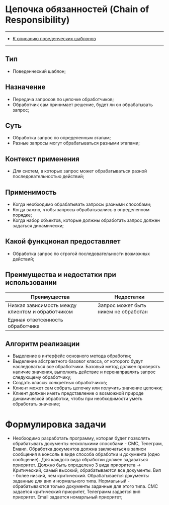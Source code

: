 # Цепочка обязанностей (Chain of Responsibility)
****
* [К описанию поведенческих шаблонов](../README.md)
****

## Тип
* Поведенческий шаблон;

## Назначение
* Передача запросов по цепочке обработчиков;
* Обработчик сам принимает решение, будет ли он обрабатывать запрос;

## Суть
* Обработка запрос по определенным этапам; 
* Разные запросы могут обрабатываться разными этапами;

## Контекст применения
* Для систем, в которых запрос может обрабатываться разной последовательностью действий;

## Применимость
* Когда необходимо обрабатывать запросы разными способами; 
* Когда важно, чтобы запросы обрабатывались в определенном порядке;
* Когда набор объектов, которые должны обработать запрос должен задаться динамически;

## Какой функционал предоставляет
* Обработка запрос по строгой последовательности возможных действий;

## Преимущества и недостатки при использовании
| Преимущества                                     | Недостатки                           |
|--------------------------------------------------|--------------------------------------|
| Низкая зависимость между клиентом и обработчиком | Запрос может быть никем не обработан |
| Единая ответсенность обработчика                 |                                      |

## Алгоритм реализации
* Выделение в интерфейс основного метода обработки;
* Выделение абстрактного базовог класса, 
от которого будут наследоваться все обработчики. Базовый метод должен 
проверять наличие значения, выполнять действие и перенаправлять запрос 
следующему обработчику;
* Создать классы конкретных обработчиков;
* Клиент может сам собрать цепочку или получить значение цепочки;
* Клиент должен иметь представление о возможной природе динамической обработки, 
чтобы при необходимости уметь обработать значение;

# Формулировка задачи
* Необходимо разработать программу, которая будет позволять обрабатывать документы 
несколькими способами - СМС, Телеграм, Емаил. 
Обработка документов должна заключаться в записи сообщения в консоль в виде способа обработки и 
документа (одно сообщение). Для каждого вида обработки должен задаваться приоритет. 
Должно быть определено 3 вида приоритета -> Критический, самый высокий, обрабатываются все документы. 
Вип - более низкий, чем критический. Обрабатывается документы заданные для вип и нормального типа. 
Нормальный - обрабатываются только документы заданные для этого типа. 
СМС задается критический приоритет, Телеграмм задается вип приоритет. Email задается номарльный приоритет;